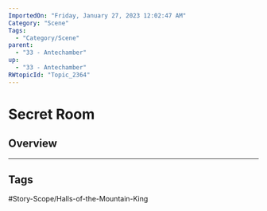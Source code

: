 ```yaml
---
ImportedOn: "Friday, January 27, 2023 12:02:47 AM"
Category: "Scene"
Tags:
  - "Category/Scene"
parent:
  - "33 - Antechamber"
up:
  - "33 - Antechamber"
RWtopicId: "Topic_2364"
---
```

# Secret Room
## Overview

---
## Tags
#Story-Scope/Halls-of-the-Mountain-King

